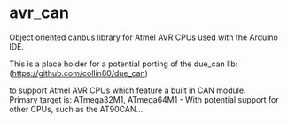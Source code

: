 # avr_can
Object oriented canbus library for Atmel AVR CPUs used with the Arduino IDE.


This is a place holder for a potential porting of the due_can lib:
  (https://github.com/collin80/due_can)
  
  to support Atmel AVR CPUs which feature a built in CAN module.  
  Primary target is: ATmega32M1, ATmega64M1 -  With potential support for other CPUs, such as the AT90CAN...
  
  
